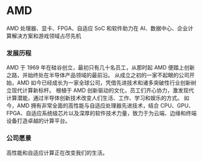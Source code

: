 # 

# AMD

AMD 处理器、显卡、FPGA、自适应 SoC 和软件助力在 AI、数据中心、企业计算解决方案和游戏领域占尽先机

### 发展历程
AMD 于 1969 年在硅谷创立，最初只有几十名员工，从那时起 AMD 便踏上创新之路，并始终处在半导体产品领域的最前沿。 从成立之初的一家不起眼的公司开始，AMD 如今已经成长为一家全球公司，凭借先进技术和诸多突破性行业创新树立现代计算新标杆。
根植于 AMD 创新驱动的文化，员工们齐心协力，激发现代计算潜能，通过半导体创新技术改变人们生活、工作、学习和娱乐的方式。
如今，AMD 拥有非常全面的高性能与自适应处理器先进技术，结合 CPU、GPU、FPGA、自适应系统级芯片以及深厚的软件技术力量，致力于为云端、边缘和终端设备打造卓越的计算平台。

### **公司愿景**
高性能和自适应计算正在改变我们的生活。

